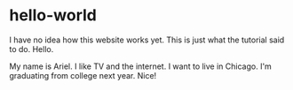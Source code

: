 # hello-world
I have no idea how this website works yet. This is just what the tutorial said to do. Hello.

My name is Ariel. I like TV and the internet. I want to live in Chicago. I'm graduating from college next year. Nice!

